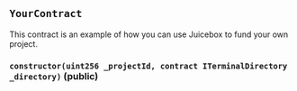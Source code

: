 ## `YourContract`



This contract is an example of how you can use Juicebox to fund your own project.


### `constructor(uint256 _projectId, contract ITerminalDirectory _directory)` (public)






